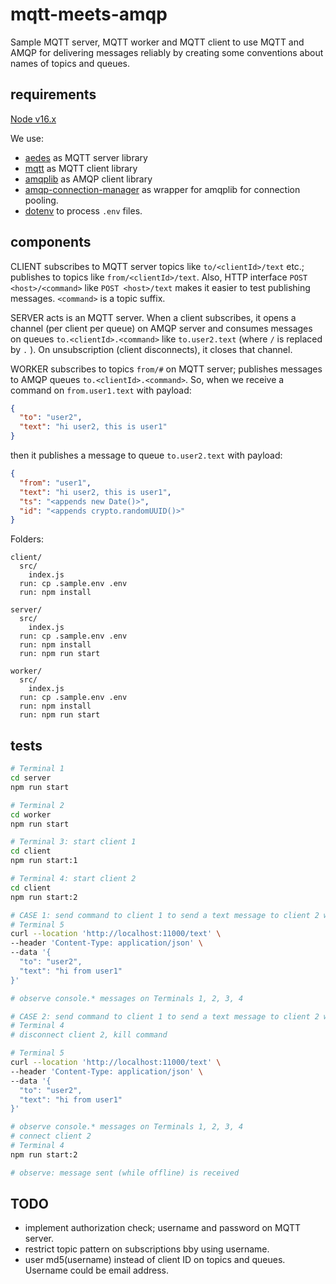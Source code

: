 # mqtt-meets-amqp

Sample MQTT server, MQTT worker and MQTT client to use MQTT and AMQP for delivering messages reliably by creating some conventions about names of topics and queues.

## requirements

[Node v16.x](https://nodejs.org/en)

We use:

* [aedes](https://www.npmjs.com/package/aedes) as MQTT server library
* [mqtt](https://www.npmjs.com/package/mqtt) as MQTT client library
* [amqplib](https://www.npmjs.com/package/amqplib) as AMQP client library
* [amqp-connection-manager](https://www.npmjs.com/package/amqp-connection-manager) as wrapper for amqplib for connection pooling.
* [dotenv](https://www.npmjs.com/package/dotenv) to process `.env` files.

## components

CLIENT subscribes to MQTT server topics like `to/<clientId>/text` etc.; publishes to topics like `from/<clientId>/text`. Also, HTTP interface `POST <host>/<command>` like `POST <host>/text` makes it easier to test publishing messages. `<command>` is a topic suffix.

SERVER acts is an MQTT server. When a client subscribes, it opens a channel (per client per queue) on AMQP server and consumes messages on queues `to.<clientId>.<command>` like `to.user2.text` (where `/` is replaced by `.` ). On unsubscription (client disconnects), it closes that channel.

WORKER subscribes to topics `from/#` on MQTT server; publishes messages to AMQP queues `to.<clientId>.<command>`. So, when we receive a command on `from.user1.text` with payload:

```json
{
  "to": "user2",
  "text": "hi user2, this is user1"
}
```

then it publishes a message to queue `to.user2.text` with payload:

```json
{
  "from": "user1",
  "text": "hi user2, this is user1",
  "ts": "<appends new Date()>",
  "id": "<appends crypto.randomUUID()>"
}
```

Folders:

```plain
client/
  src/
    index.js
  run: cp .sample.env .env
  run: npm install

server/
  src/
    index.js
  run: cp .sample.env .env
  run: npm install
  run: npm run start

worker/
  src/
    index.js  
  run: cp .sample.env .env
  run: npm install
  run: npm run start
```

## tests

```sh
# Terminal 1
cd server
npm run start

# Terminal 2
cd worker
npm run start

# Terminal 3: start client 1
cd client
npm run start:1

# Terminal 4: start client 2
cd client
npm run start:2

# CASE 1: send command to client 1 to send a text message to client 2 when all components are online
# Terminal 5
curl --location 'http://localhost:11000/text' \
--header 'Content-Type: application/json' \
--data '{
  "to": "user2",
  "text": "hi from user1"
}'

# observe console.* messages on Terminals 1, 2, 3, 4

# CASE 2: send command to client 1 to send a text message to client 2 when client 2 is offline
# Terminal 4
# disconnect client 2, kill command

# Terminal 5
curl --location 'http://localhost:11000/text' \
--header 'Content-Type: application/json' \
--data '{
  "to": "user2",
  "text": "hi from user1"
}'

# observe console.* messages on Terminals 1, 2, 3, 4
# connect client 2
# Terminal 4
npm run start:2

# observe: message sent (while offline) is received
```

## TODO

* implement authorization check; username and password on MQTT server.
* restrict topic pattern on subscriptions bby using username.
* user md5(username) instead of client ID on topics and queues. Username could be email address.
